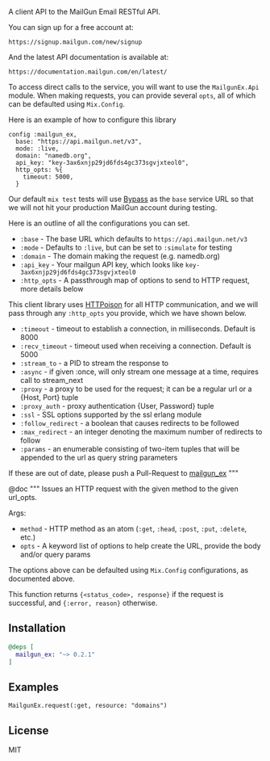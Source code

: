 A client API to the MailGun Email RESTful API.

You can sign up for a free account at:

    https://signup.mailgun.com/new/signup

And the latest API documentation is available at:

    https://documentation.mailgun.com/en/latest/

To access direct calls to the service, you will want to use the
`MailgunEx.Api` module.  When making requests, you can provide
several `opts`, all of which can be defaulted using `Mix.Config`.

Here is an example of how to configure this library

    config :mailgun_ex,
      base: "https://api.mailgun.net/v3",
      mode: :live,
      domain: "namedb.org",
      api_key: "key-3ax6xnjp29jd6fds4gc373sgvjxteol0",
      http_opts: %{
        timeout: 5000,
      }

Our default `mix test` tests will use [Bypass](https://hex.pm/packages/bypass)
as the `base` service URL so that we will not hit your production MailGun
account during testing.

Here is an outline of all the configurations you can set.

  * `:base`      - The base URL which defaults to `https://api.mailgun.net/v3`
  * `:mode`      - Defaults to `:live`, but can be set to `:simulate` for testing
  * `:domain`    - The domain making the request (e.g. namedb.org)
  * `:api_key`   - Your mailgun API key, which looks like `key-3ax6xnjp29jd6fds4gc373sgvjxteol0`
  * `:http_opts` - A passthrough map of options to send to HTTP request, more details below

This client library uses [HTTPoison](https://hex.pm/packages/httpoison)
for all HTTP communication, and we will pass through any `:http_opts` you provide,
which we have shown below.

  * `:timeout`          - timeout to establish a connection, in milliseconds. Default is 8000
  * `:recv_timeout`     - timeout used when receiving a connection. Default is 5000
  * `:stream_to`        - a PID to stream the response to
  * `:async`            - if given :once, will only stream one message at a time, requires call to stream_next
  * `:proxy`            - a proxy to be used for the request; it can be a regular url or a {Host, Port} tuple
  * `:proxy_auth`       - proxy authentication {User, Password} tuple
  * `:ssl`              - SSL options supported by the ssl erlang module
  * `:follow_redirect`  - a boolean that causes redirects to be followed
  * `:max_redirect`     - an integer denoting the maximum number of redirects to follow
  * `:params`           - an enumerable consisting of two-item tuples that will be appended to the url as query string parameters

If these are out of date, please push a Pull-Request to [mailgun_ex](https://github.com/work-samples/mailgun_ex)
"""

@doc """
Issues an HTTP request with the given method to the given url_opts.

Args:
  * `method` - HTTP method as an atom (`:get`, `:head`, `:post`, `:put`, `:delete`, etc.)
  * `opts` - A keyword list of options to help create the URL, provide the body and/or query params

The options above can be defaulted using `Mix.Config` configurations,
as documented above.

This function returns `{<status_code>, response}` if the request is successful, and
`{:error, reason}` otherwise.

## Installation

```elixir
@deps [
  mailgun_ex: "~> 0.2.1"
]
```

## Examples

    MailgunEx.request(:get, resource: "domains")

## License

MIT


